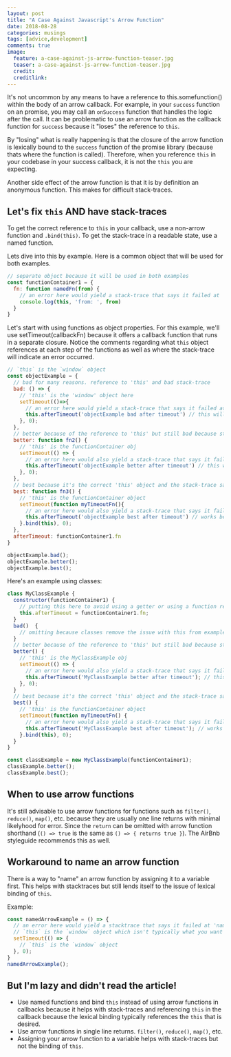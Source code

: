 ```yaml
---
layout: post
title: "A Case Against Javascript's Arrow Function"
date: 2018-08-28
categories: musings
tags: [advice,development]
comments: true
image:
  feature: a-case-against-js-arrow-function-teaser.jpg
  teaser: a-case-against-js-arrow-function-teaser.jpg
  credit:
  creditlink:
---
```


It's not uncommon by any means to have a reference to this.somefunction() within the body of an arrow callback. For example, in your `success` function on an promise, you may call an `onSuccess` function that handles the logic after the call. It can be problematic to use an arrow function as the callback function for `success` because it "loses" the reference to `this`.

By "losing" what is really happening is that the closure of the arrow function is lexically bound to the `success` function of the promise library (because thats where the function is called). Therefore, when you reference `this` in your codebase in your success callback, it is not the `this` you are expecting.

Another side effect of the arrow function is that it is by definition an anonymous function. This makes for difficult stack-traces.

## Let's fix `this` AND have stack-traces

To get the correct reference to `this` in your callback, use a non-arrow function and `.bind(this)`. To get the stack-trace in a readable state, use a named function.

Lets dive into this by example. Here is a common object that will be used for both examples.

```javascript
// separate object because it will be used in both examples
const functionContainer1 = {
  fn: function namedFn(from) {
    // an error here would yield a stack-trace that says it failed at 'namedFn'
    console.log(this, 'from: ', from)
  }
}
```

Let's start with using functions as object properties. For this example, we'll use setTimeout(callbackFn) because it offers a callback function that runs in a separate closure. Notice the comments regarding what `this` object references at each step of the functions as well as where the stack-trace will indicate an error occurred.

```javascript
// `this` is the `window` object
const objectExample = {
  // bad for many reasons. reference to 'this' and bad stack-trace
  bad: () => {
    // 'this' is the 'window' object here
    setTimeout(()=>{
      // an error here would yield a stack-trace that says it failed at 'setTimeout'
      this.afterTimeout('objectExample bad after timeout') // this will fail because 'this' is  the `window` object
    }, 0);
  },
  // better because of the reference to 'this' but still bad because stack-trace is unhelpful
  better: function fn2() {
    // 'this' is the functionContainer obj
    setTimeout(() => {
      // an error here would also yield a stack-trace that says it failed at 'setTimeout'
      this.afterTimeout('objectExample better after timeout') // this works because `this` is the `objectExample` obj
    }, 0);
  },
  // best because it's the correct 'this' object and the stack-trace says it failed at 'myTimeoutFn'
  best: function fn3() {
    // 'this' is the functionContainer object
    setTimeout(function myTimeoutFn(){
      // an error here would also yield a stack-trace that says it failed at 'Object.myTimeoutFn' which is much easier to debug
      this.afterTimeout('objectExample best after timeout') // works because `this` is the `objectExample` object
    }.bind(this), 0);
  },
  afterTimeout: functionContainer1.fn
}

objectExample.bad();
objectExample.better();
objectExample.best();

```

Here's an example using classes:

```javascript
class MyClassExample {
  constructor(functionContainer1) {
    // putting this here to avoid using a getter or using a function return
    this.afterTimeout = functionContainer1.fn;
  }
  bad()  {
    // omitting because classes remove the issue with this from example 1
  }
  // better because of the reference to 'this' but still bad because stack-trace is unhelpful
  better() {
    // 'this' is the MyClassExample obj
    setTimeout(() => {
      // an error here would also yield a stack-trace that says it failed at 'setTimeout'
      this.afterTimeout('MyClassExample better after timeout'); // this works because `this` is the `MyClassExample` obj
    }, 0);
  }
  // best because it's the correct 'this' object and the stack-trace says it failed at 'myTimeoutFn'
  best() {
    // 'this' is the functionContainer object
    setTimeout(function myTimeoutFn() {
      // an error here would also yield a stack-trace that says it failed at 'MyClassExample.myTimeoutFn' which is much easier to debug
      this.afterTimeout('MyClassExample best after timeout'); // works because `this` is the `MyClassExample` object
    }.bind(this), 0);
  }
}

const classExample = new MyClassExample(functionContainer1);
classExample.better();
classExample.best();
```

## When to use arrow functions

It's still advisable to use arrow functions for functions such as `filter()`, `reduce()`, `map()`, etc. because they are usually one line returns with minimal likelyhood for error. Since the `return` can be omitted with arrow function shorthand (`() => true` is the same as `() => { returns true }`). The AirBnb styleguide recommends this as well.


## Workaround to name an arrow function

There is a way to "name" an arrow function by assigning it to a variable first. This helps with stacktraces but still lends itself to the issue of lexical binding of `this`.

Example:

```javascript
const namedArrowExample = () => {
  // an error here would yield a stacktrace that says it failed at 'namedArrowExample' which is ideal but...
  // `this` is the `window` object which isn't typically what you want
  setTimeout(() => {
    // `this` is the `window` object
  }, 0);
}
namedArrowExample();
```

## But I'm lazy and didn't read the article!

* Use named functions and bind `this` instead of using arrow functions in callbacks because it helps with stack-traces and referencing `this` in the callback because the lexical binding typically references the `this` that is desired.
* Use arrow functions in single line returns. `filter()`, `reduce()`, `map()`, etc.
* Assigning your arrow function to a variable helps with stack-traces but not the binding of `this`.
